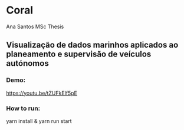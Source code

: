 # Coral
Ana Santos MSc Thesis

## Visualização de dados marinhos aplicados ao planeamento e supervisão de veículos autónomos

### Demo: 
https://youtu.be/tZUFkElf5pE

### How to run:
<!---
npm install & npm start
-->
yarn install & yarn run start
